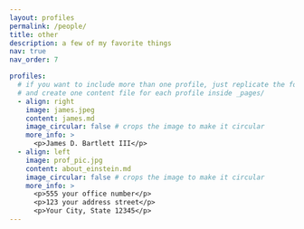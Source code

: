 ```yaml
---
layout: profiles
permalink: /people/
title: other
description: a few of my favorite things
nav: true
nav_order: 7

profiles:
  # if you want to include more than one profile, just replicate the following block
  # and create one content file for each profile inside _pages/
  - align: right
    image: james.jpeg
    content: james.md
    image_circular: false # crops the image to make it circular
    more_info: >
      <p>James D. Bartlett III</p>
  - align: left
    image: prof_pic.jpg
    content: about_einstein.md
    image_circular: false # crops the image to make it circular
    more_info: >
      <p>555 your office number</p>
      <p>123 your address street</p>
      <p>Your City, State 12345</p>
---
```

